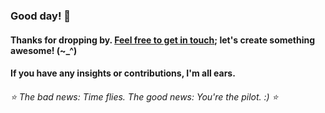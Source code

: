 
###   Good day! 👋
####    Thanks for dropping by. <a href ="mailto:amicableycot@gmail.com">Feel free to get in touch</a>; let's create something awesome! (~_^)
####     If you have any insights or contributions, I'm all ears.
######         ⭐️ The bad news: Time flies. The good news: You're the pilot. :) ⭐️
<!--
- **lewiskirori/lewiskirori** is a ✨ _special_ ✨ repository!
- 🔭 I’m currently working on ...
- 👯 I’m looking to collaborate on ...
- 🤔 I’m looking for help with ...
- 💬 Ask me about ...
- 📫 How to reach me: ...
- 😄 Pronouns: ...
- ⚡ Fun fact: ...
- Avant-garde || forward-looking || progressive || revolutionary || ...
- Allied: in combination || working together with && Skilled craftsmanship allied to advanced technology.
- SOftware ARchitect ASpirant.
- The Future and the Present.
-->                                                     
